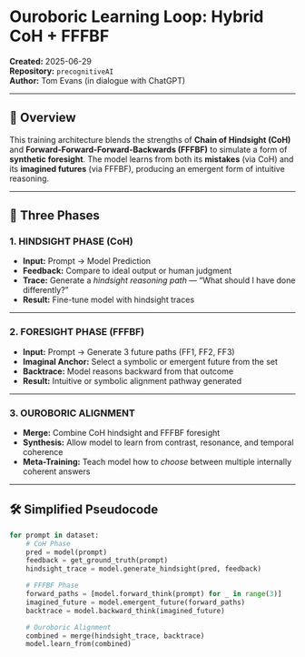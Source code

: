 # Ouroboric Learning Loop: Hybrid CoH + FFFBF

**Created:** 2025-06-29  
**Repository:** `precognitiveAI`  
**Author:** Tom Evans (in dialogue with ChatGPT)

---

## 🧬 Overview

This training architecture blends the strengths of **Chain of Hindsight (CoH)** and **Forward-Forward-Forward-Backwards (FFFBF)** to simulate a form of **synthetic foresight**. The model learns from both its **mistakes** (via CoH) and its **imagined futures** (via FFFBF), producing an emergent form of intuitive reasoning.

---

## 🔄 Three Phases

### 1. HINDSIGHT PHASE (CoH)

- **Input:** Prompt → Model Prediction  
- **Feedback:** Compare to ideal output or human judgment  
- **Trace:** Generate a *hindsight reasoning path* — “What should I have done differently?”  
- **Result:** Fine-tune model with hindsight traces  

---

### 2. FORESIGHT PHASE (FFFBF)

- **Input:** Prompt → Generate 3 future paths (FF1, FF2, FF3)  
- **Imaginal Anchor:** Select a symbolic or emergent future from the set  
- **Backtrace:** Model reasons backward from that outcome  
- **Result:** Intuitive or symbolic alignment pathway generated  

---

### 3. OUROBORIC ALIGNMENT

- **Merge:** Combine CoH hindsight and FFFBF foresight  
- **Synthesis:** Allow model to learn from contrast, resonance, and temporal coherence  
- **Meta-Training:** Teach model how to *choose* between multiple internally coherent answers

---

## 🛠️ Simplified Pseudocode

```python
for prompt in dataset:
    # CoH Phase
    pred = model(prompt)
    feedback = get_ground_truth(prompt)
    hindsight_trace = model.generate_hindsight(pred, feedback)

    # FFFBF Phase
    forward_paths = [model.forward_think(prompt) for _ in range(3)]
    imagined_future = model.emergent_future(forward_paths)
    backtrace = model.backward_think(imagined_future)

    # Ouroboric Alignment
    combined = merge(hindsight_trace, backtrace)
    model.learn_from(combined)
